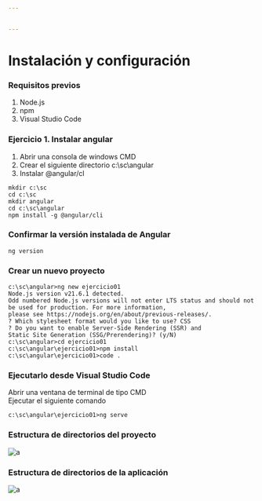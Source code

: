 ```yaml
---


---
```


<h1 id="instalación-y-configuración">Instalación y configuración</h1>
<h3 id="requisitos-previos">Requisitos previos</h3>
<ol>
<li>Node.js</li>
<li>npm</li>
<li>Visual Studio Code</li>
</ol>
<h3 id="ejercicio-1.-instalar-angular">Ejercicio 1. Instalar angular</h3>
<ol>
<li>Abrir una consola de windows CMD</li>
<li>Crear el siguiente directorio c:\sc\angular</li>
<li>Instalar @angular/cl</li>
</ol>
<pre class=" language-shell"><code class="prism  language-shell">mkdir c:\sc
cd c:\sc
mkdir angular
cd c:\sc\angular
npm install -g @angular/cli
</code></pre>
<h3 id="confirmar-la-versión-instalada-de-angular">Confirmar la versión instalada de Angular</h3>
<pre class=" language-shell"><code class="prism  language-shell">ng version
</code></pre>
<h3 id="crear-un-nuevo-proyecto">Crear un nuevo proyecto</h3>
<pre class=" language-shell"><code class="prism  language-shell">c:\sc\angular&gt;ng new ejercicio01
Node.js version v21.6.1 detected.
Odd numbered Node.js versions will not enter LTS status and should not
be used for production. For more information, 
please see https://nodejs.org/en/about/previous-releases/.
? Which stylesheet format would you like to use? CSS
? Do you want to enable Server-Side Rendering (SSR) and
Static Site Generation (SSG/Prerendering)? (y/N)
c:\sc\angular&gt;cd ejercicio01
c:\sc\angular\ejercicio01&gt;npm install
c:\sc\angular\ejercicio01&gt;code .
</code></pre>
<h3 id="ejecutarlo-desde-visual-studio-code">Ejecutarlo desde Visual Studio Code</h3>
<p>Abrir una ventana de terminal de tipo CMD<br>
Ejecutar el siguiente comando</p>
<pre class=" language-shell"><code class="prism  language-shell">c:\sc\angular\ejercicio01&gt;ng serve
</code></pre>
<h3 id="estructura-de-directorios-del-proyecto">Estructura de directorios del proyecto</h3>
<p><img src="https://i.imgur.com/g13QVzY.png" alt="a"></p>
<h3 id="estructura-de-directorios-de-la-aplicación">Estructura de directorios de la aplicación</h3>
<p><img src="https://i.imgur.com/kWY7iC7.png" alt="a"></p>

<!--stackedit_data:
eyJoaXN0b3J5IjpbLTE1ODcyNjI4ODddfQ==
-->
